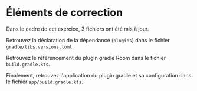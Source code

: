 # Éléments de correction

Dans le cadre de cet exercice, 3 fichiers ont été mis à jour.

Retrouvez la déclaration de la dépendance (`plugins`) dans le fichier `gradle/libs.versions.toml`.

Retrouvez le référencement du plugin gradle Room dans le fichier `build.gradle.kts`.

Finalement, retrouvez l'application du plugin gradle et sa configuration dans le fichier `app/build.gradle.kts`.

